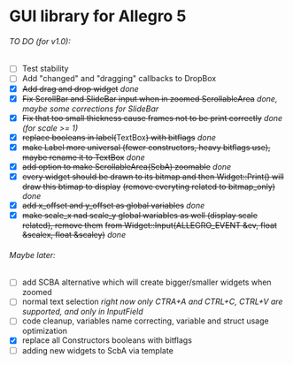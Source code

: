# GUI library for Allegro 5

###### TO DO (for v1.0):
  - [ ] Test stability
  - [ ] Add "changed" and "dragging" callbacks to DropBox
  - [x] ~~Add drag and drop widget~~ *done*	
  - [x] ~~Fix ScrollBar and SlideBar input when in zoomed ScrollableArea~~ *done, maybe some corrections for SlideBar*
  - [x] ~~Fix that too small thickness cause frames not to be print correctly~~ *done (for scale >= 1)*
  - [x] ~~replace booleans in label(~~TextBox~~) with bitflags~~ *done*
  - [x] ~~make Label more universal (fewer constructors, heavy bitflags use), maybe rename it to TextBox~~ *done*
  - [x] ~~add option to make ScrollableArea(ScbA) zoomable~~ *done*
  - [x] ~~every widget should be drawn to its bitmap and then Widget::Print() will draw this btimap to display~~
        ~~(remove everyting related to bitmap_only)~~ *done*
  - [x] ~~add x_offset and y_offset as global variables~~ *done*
  - [x] ~~make scale_x nad scale_y global wariables as well (display scale related), remove them~~
        ~~from Widget::Input(ALLEGRO_EVENT &ev, float &scalex, float &scaley)~~ *done* 

###### Maybe later:
  - [ ] add SCBA alternative which will create bigger/smaller widgets when zoomed
  - [ ] normal text selection *right now only CTRA+A and CTRL+C, CTRL+V are supported, and only in InputField*
  - [ ] code cleanup, variables name correcting, variable and struct usage optimization 
  - [x] replace all Constructors booleans with bitflags
  - [ ] adding new widgets to ScbA via template
